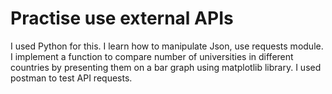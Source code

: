 # Practise use external APIs
I used Python for this.
I learn how to manipulate Json, use requests module.
I implement a function to compare number of universities in different countries by presenting them on a bar graph using matplotlib library.
I used postman to test API requests. 
